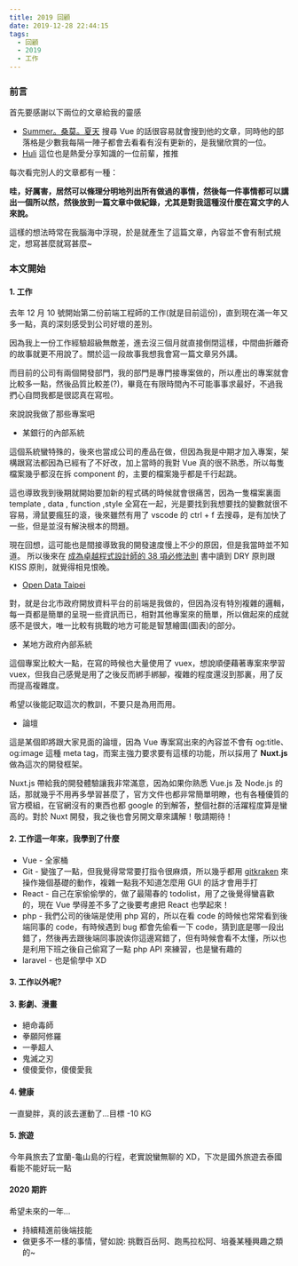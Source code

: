 ```yaml
---
title: 2019 回顧
date: 2019-12-28 22:44:15
tags:
  - 回顧
  - 2019
  - 工作
---
```


### 前言

首先要感謝以下兩位的文章給我的靈感

- [Summer。桑莫。夏天](https://cythilya.github.io/2018/12/31/yearly-review/)
  搜尋 Vue 的話很容易就會搜到他的文章，同時他的部落格是少數我每隔一陣子都會去看看有沒有更新的，是我蠻欣賞的一位。
- [Huli](https://medium.com/@hulitw/two-year-review-e029ac415a12)
  這位也是熱愛分享知識的一位前輩，推推

每次看完別人的文章都有一種：

**哇，好厲害，居然可以條理分明地列出所有做過的事情，然後每一件事情都可以講出一個所以然，然後放到一篇文章中做紀錄，尤其是對我這種沒什麼在寫文字的人來說。**

這樣的想法時常在我腦海中浮現，於是就產生了這篇文章，內容並不會有制式規定，想寫甚麼就寫甚麼~

### 本文開始

#### 1. 工作

去年 12 月 10 號開始第二份前端工程師的工作(就是目前這份)，直到現在滿一年又多一點，真的深刻感受到公司好壞的差別。

因為我上一份工作經驗超級無敵差，進去沒三個月就直接倒閉這樣，中間曲折離奇的故事就更不用說了。關於這一段故事我想我會寫一篇文章另外講。

而目前的公司有兩個開發部門，我的部門是專門接專案做的，所以產出的專案就會比較多一點，然後品質比較差(?)，畢竟在有限時間內不可能事事求最好，不過我捫心自問我都是很認真在寫啦。

來說說我做了那些專案吧

- 某銀行的內部系統

這個系統蠻特殊的，後來也當成公司的產品在做，但因為我是中期才加入專案，架構跟寫法都因為已經有了不好改，加上當時的我對 Vue 真的很不熟悉，所以每隻檔案幾乎都沒在拆 component 的，主要的檔案幾乎都是千行起跳。

這也導致我到後期就開始要加新的程式碼的時候就會很痛苦，因為一隻檔案裏面 template , data , function ,style 全寫在一起，光是要找到我想要找的變數就很不容易，滑鼠要瘋狂的滾，後來雖然有用了 vscode 的 ctrl + f 去搜尋，是有加快了一些，但是並沒有解決根本的問題。

現在回想，這可能也是間接導致我的開發速度慢上不少的原因，但是我當時並不知道。
所以後來在 [成為卓越程式設計師的 38 項必修法則](https://www.books.com.tw/products/0010672957) 書中讀到 DRY 原則跟 KISS 原則，就覺得相見恨晚。

- [Open Data Taipei](https://data.taipei/#/)

對，就是台北市政府開放資料平台的前端是我做的，但因為沒有特別複雜的邏輯，每一頁都是簡單的呈現一些資訊而已，相對其他專案來的簡單，所以做起來的成就感不是很大，唯一比較有挑戰的地方可能是智慧繪圖(圖表)的部分。

- 某地方政府內部系統

這個專案比較大一點，在寫的時候也大量使用了 vuex，想說順便藉著專案來學習 vuex，但我自己感覺是用了之後反而綁手綁腳，複雜的程度還沒到那裏，用了反而提高複雜度。

希望以後能記取這次的教訓，不要只是為用而用。

- 論壇

這是某個即將跟大家見面的論壇，因為 Vue 專案寫出來的內容並不會有 og:title、og:image 這種 meta tag，而案主強力要求要有這樣的功能，所以採用了 **Nuxt.js** 做為這次的開發框架。

Nuxt.js 帶給我的開發體驗讓我非常滿意，因為如果你熟悉 Vue.js 及 Node.js 的話，那就幾乎不用再多學習甚麼了，官方文件也都非常簡單明瞭，也有各種優質的官方模組，在官網沒有的東西也都 google 的到解答，整個社群的活躍程度算是蠻高的。對於 Nuxt 開發，我之後也會另開文章來講解！敬請期待！

#### 2. 工作這一年來，我學到了什麼

- Vue - 全家桶
- Git - 變強了一點，但我覺得常常要打指令很麻煩，所以幾乎都用 [gitkraken](https://www.gitkraken.com/) 來操作幾個基礎的動作，複雜一點我不知道怎麼用 GUI 的話才會用手打
- React - 自己在家偷偷學的，做了最陽春的 todolist，用了之後覺得蠻喜歡的，現在 Vue 學得差不多了之後要考慮把 React 也學起來！
- php - 我們公司的後端是使用 php 寫的，所以在看 code 的時候也常常看到後端同事的 code，有時候遇到 bug 都會先偷看一下 code，猜到底是哪一段出錯了，然後再去跟後端同事說诶你這邊寫錯了，但有時候會看不太懂，所以也是利用下班之後自己偷寫了一點 php API 來練習，也是蠻有趣的
- laravel - 也是偷學中 XD

#### 3. 工作以外呢?

#### 3. 影劇、漫畫

- 絕命毒師
- 拳願阿修羅
- 一拳超人
- 鬼滅之刃
- 傻傻愛你，傻傻愛我

#### 4. 健康

一直變胖，真的該去運動了...目標 -10 KG

#### 5. 旅遊

今年員旅去了宜蘭-龜山島的行程，老實說蠻無聊的 XD，下次是國外旅遊去泰國看能不能好玩一點

#### 2020 期許

希望未來的一年…

- 持續精進前後端技能
- 做更多不一樣的事情，譬如說: 挑戰百岳阿、跑馬拉松阿、培養某種興趣之類的~

